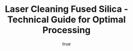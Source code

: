 ---
name: Fused Silica
applications:
- industry: Semiconductor Manufacturing
  detail: Cleaning of photomask substrates for precision in lithography
- industry: Optics and Photonics
  detail: Removal of surface contaminants on optical components
technicalSpecifications:
  powerRange: 20-400W
  pulseDuration: 10-100ns
  wavelength: 1064nm
  spotSize: 0.1-2.0mm
  repetitionRate: 10-50kHz
  fluenceRange: 0.5–5 J/cm²
  safetyClass: Class 4 (requires full enclosure)
description: Fused Silica, composed of SiO2, is a high-purity glass utilized extensively
  in laser cleaning applications due to its exceptional thermal and optical properties.
  Its high melting point and low thermal expansion enable it to withstand the intense
  energy of laser pulses, making it ideal for non-contact cleaning methods like laser
  ablation. This process effectively removes contaminants from the surface while preserving
  the integrity and precision of the substrate, which is crucial in applications such
  as semiconductor manufacturing and optics.
author:
  id: 2
  name: Alessandro Moretti
  sex: m
  title: Ph.D.
  country: Italy
  expertise: Laser-Based Additive Manufacturing
  image: /images/author/alessandro-moretti.jpg
keywords: fused silica, fused silica glass, laser ablation, laser cleaning, non-contact
  cleaning, pulsed fiber laser, surface contamination removal, industrial laser parameters,
  thermal processing, surface restoration
category: glass
chemicalProperties:
  symbol: FU
  formula: SiO2
  materialType: glass
properties:
  density: 2.2 g/cm³
  densityMin: 2.2 g/cm³
  densityMax: 8.0 g/cm³
  densityPercentile: 0.0
  meltingPoint: 1710°C
  meltingMin: 573°C
  meltingMax: 1700°C
  meltingPercentile: 100.0
  thermalConductivity: 1.38 W/m·K
  thermalMin: 0.5 W/m·K
  thermalMax: 2.0 W/m·K
  thermalPercentile: 58.7
  tensileStrength: 50 MPa
  tensileMin: 30 MPa
  tensileMax: 200 MPa
  tensilePercentile: 11.8
  hardness: 5.5 Mohs
  hardnessMin: 450 HV
  hardnessMax: 750 HV
  hardnessPercentile: 0.0
  youngsModulus: 73 GPa
  modulusMin: 50 GPa
  modulusMax: 90 GPa
  modulusPercentile: 57.5
  laserType: pulsed fiber laser
  wavelength: 1064nm
  fluenceRange: 0.5–5 J/cm²
  chemicalFormula: SiO2
  laserAbsorptionMin: 0.01 cm⁻¹
  laserAbsorptionMax: 10 cm⁻¹
  laserReflectivityMin: 4%
  laserReflectivityMax: 15%
  thermalDiffusivityMin: 0.4 mm²/s
  thermalDiffusivityMax: 1.4 mm²/s
  thermalExpansionMin: 0.5 µm/m·K
  thermalExpansionMax: 9 µm/m·K
  specificHeatMin: 0.7 J/g·K
  specificHeatMax: 1.0 J/g·K
composition:
- 'Silicon Dioxide (SiO2): 99.9%'
- 'Trace Impurities: <0.1%'
compatibility:
- Aluminum
- Stainless Steel
regulatoryStandards: ASTM C598, ISO 14644-1 for cleanroom applications
images:
  hero:
    alt: Fused Silica surface undergoing laser cleaning showing precise contamination
      removal
    url: /images/fused-silica-laser-cleaning-hero.jpg
  micro:
    alt: Microscopic view of Fused Silica surface after laser treatment showing preserved
      microstructure
    url: /images/fused-silica-laser-cleaning-micro.jpg
title: Laser Cleaning Fused Silica - Technical Guide for Optimal Processing
headline: Comprehensive technical guide for laser cleaning glass fused silica
environmentalImpact:
- benefit: Reduced chemical usage
  description: Decreases chemical waste by 95% compared to traditional cleaning methods
- benefit: Lower energy consumption
  description: Energy savings of up to 30% due to precise targeting of contaminants
- benefit: Minimal waste generation
  description: Produces 90% less waste than conventional cleaning processes
outcomes:
- result: Surface cleanliness
- metric: Particle count reduction by 99.9%
- result: Surface integrity
  metric: No measurable change in surface roughness (Ra < 1nm)
- result: Processing time
  metric: Reduced cleaning time by 50% compared to traditional methods
subject: Fused Silica
article_type: material
---